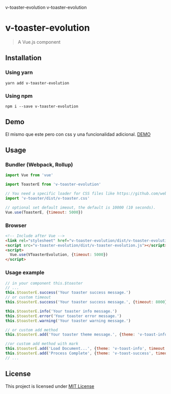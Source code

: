 v-toaster-evolution v-toaster-evolution

v-toaster-evolution
=========

> A Vue.js component

Installation
------------

### Using yarn

`yarn add v-toaster-evolution`

### Using npm

`npm i --save v-toaster-evolution`

Demo
----
El mismo que este pero con css y una funcionalidad adicional.
[DEMO](http://albertotorre.github.io/v-toaster-evolution/demo-evolution)

Usage
-----

### Bundler (Webpack, Rollup)

```js
import Vue from 'vue'

import ToasterE from 'v-toaster-evolution'

// You need a specific loader for CSS files like https://github.com/webpack/css-loader
import 'v-toaster/dist/v-toaster.css'

// optional set default imeout, the default is 10000 (10 seconds).
Vue.use(ToasterE, {timeout: 5000})
```

### Browser

```html
<!-- Include after Vue -->
<link rel="stylesheet" href="v-toaster-evolution/dist/v-toaster-evolution.css"></link>
<script src="v-toaster-evolution/dist/v-toaster-evolution.js"></script>
<script>
  Vue.use(VToasterEvolution, {timeout: 5000})
</script>
```

### Usage example

```js
// in your component this.$toaster
// ...
this.$toasterE.success('Your toaster success message.')
// or custom timeout
this.$toasterE.success('Your toaster success message.', {timeout: 8000})

this.$toasterE.info('Your toaster info message.')
this.$toasterE.error('Your toaster error message.')
this.$toasterE.warning('Your toaster warning message.')

// or custom add method
this.$toasterE.add('Your toaster theme message.', {theme: 'v-toast-info', timeout: 10000})

//or custom add method with mark
this.$toasterE.add('Load Document...', {theme: 'v-toast-info', timeout: 10000, mark:3})
this.$toasterE.add('Process Complete', {theme: 'v-toast-success', timeout: 1000, mark:3})
// ...
```

License
-------

This project is licensed under [MIT License](http://en.wikipedia.org/wiki/MIT_License)
